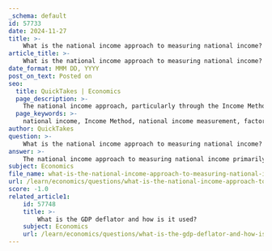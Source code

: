```yaml
---
_schema: default
id: 57733
date: 2024-11-27
title: >-
    What is the national income approach to measuring national income?
article_title: >-
    What is the national income approach to measuring national income?
date_format: MMM DD, YYYY
post_on_text: Posted on
seo:
  title: QuickTakes | Economics
  page_description: >-
    The national income approach, particularly through the Income Method, focuses on measuring national income by aggregating the total income earned by factors of production, including wages, rent, interest, and profits, thereby providing insights into economic performance and income distribution.
  page_keywords: >-
    national income, Income Method, national income measurement, factors of production, wages, salaries, rent, interest, profits, economic performance, income distribution, income inequality
author: QuickTakes
question: >-
    What is the national income approach to measuring national income?
answer: >-
    The national income approach to measuring national income primarily refers to the Income Method, which is one of the three main methods used to calculate national income, alongside the Product (Output) Method and the Expenditure Method. \n\nThe Income Method focuses on the total income earned by the factors of production within an economy over a specific period, typically a year. This method aggregates the various streams of income generated from the production of goods and services, which include:\n\n1. **Wages and Salaries**: Compensation paid to labor for their contribution to production.\n2. **Rent**: Income earned from the use of land and property.\n3. **Interest**: Earnings from capital investments.\n4. **Profits**: Income generated by businesses after all expenses have been deducted.\n\nThe formula for calculating national income using the Income Method can be expressed as:\n\n$$\n\text{National Income} = \text{Wages} + \text{Rent} + \text{Interest} + \text{Profits}\n$$\n\nThis approach provides a detailed view of how income is distributed among different economic agents, which can be useful for assessing the overall financial health of a nation. It also highlights the contribution of various sectors to the economy and can help in understanding income inequality.\n\nIn summary, the national income approach, particularly through the Income Method, emphasizes the flow of factor incomes and offers insights into the economic performance and distribution of wealth within a country.
subject: Economics
file_name: what-is-the-national-income-approach-to-measuring-national-income.md
url: /learn/economics/questions/what-is-the-national-income-approach-to-measuring-national-income
score: -1.0
related_article1:
    id: 57748
    title: >-
        What is the GDP deflator and how is it used?
    subject: Economics
    url: /learn/economics/questions/what-is-the-gdp-deflator-and-how-is-it-used
---
```


&nbsp;